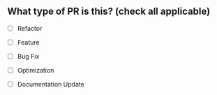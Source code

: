 ## What type of PR is this? (check all applicable)

- [ ] Refactor
- [ ] Feature
- [ ] Bug Fix
- [ ] Optimization
- [ ] Documentation Update


